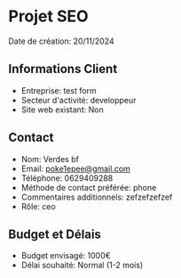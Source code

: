 
# Projet SEO
Date de création: 20/11/2024

## Informations Client
- Entreprise: test form
- Secteur d'activité: developpeur
- Site web existant: Non

## Contact
- Nom: Verdes bf
- Email: poke1epee@gmail.com
- Téléphone: 0629409288
- Méthode de contact préférée: phone
- Commentaires additionnels: zefzefzefzef
- Rôle: ceo

## Budget et Délais
- Budget envisagé: 1000€
- Délai souhaité: Normal (1-2 mois)
